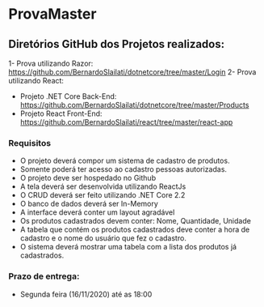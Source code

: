 # ProvaMaster

## Diretórios GitHub dos Projetos realizados:

1- Prova utilizando Razor: https://github.com/BernardoSlailati/dotnetcore/tree/master/Login
2- Prova utilizando React: 
  - Projeto .NET Core Back-End: https://github.com/BernardoSlailati/dotnetcore/tree/master/Products
  - Projeto React Front-End: https://github.com/BernardoSlailati/react/tree/master/react-app

### Requisitos

- O projeto deverá compor um sistema de cadastro de produtos.
- Somente poderá ter acesso ao cadastro pessoas autorizadas.
- O projeto deve ser hospedado no Github
- A tela deverá ser desenvolvida utilizando ReactJs
- O CRUD deverá ser feito utilizando .NET Core 2.2
- O banco de dados deverá ser In-Memory
- A interface deverá conter um layout agradável
- Os produtos cadastrados devem conter: Nome, Quantidade, Unidade
- A tabela que contém os produtos cadastrados deve conter a hora de cadastro e o
nome do usuário que fez o cadastro.
- O sistema deverá mostrar uma tabela com a lista dos produtos já cadastrados.

### Prazo de entrega:
- Segunda feira (16/11/2020) até as 18:00

